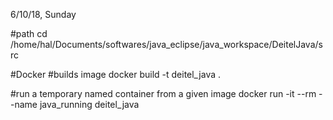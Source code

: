 6/10/18, Sunday

#path
cd /home/hal/Documents/softwares/java_eclipse/java_workspace/DeitelJava/src

#Docker
#builds image
docker build -t deitel_java .

#run a temporary named container from a given image
docker run -it --rm --name java_running deitel_java 